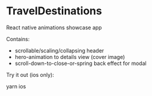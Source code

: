 # TravelDestinations

React native animations showcase app

Contains:
- scrollable/scaling/collapsing header
- hero-animation to details view (cover image)
- scroll-down-to-close-or-spring back effect for modal

Try it out (ios only):

  yarn ios
